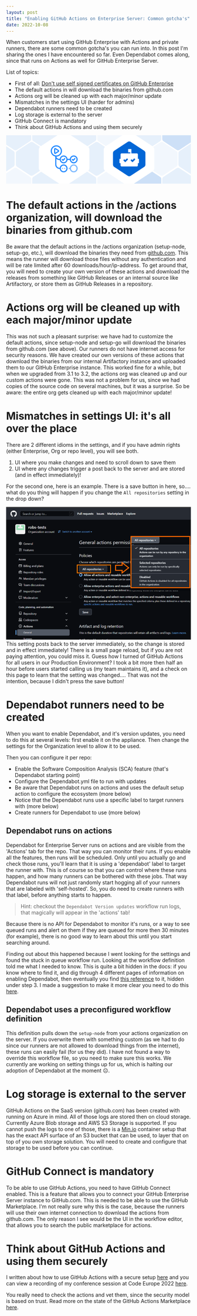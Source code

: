 ```yaml
---
layout: post
title: "Enabling GitHub Actions on Enterprise Server: Common gotcha's"
date: 2022-10-08
---
```


When customers start using GitHub Enterprise with Actions and private runners, there are some common gotcha's you can run into. In this post I'm sharing the ones I have encountered so far. Even Dependabot comes along, since that runs on Actions as well for GitHub Enterprise Server.

List of topics:
* First of all: [Don't use self signed certificates on GitHub Enterprise](/2021/05/16/Dont-use-self-signed-certificates-on-GitHub-Enterprise)
* The default actions in will download the binaries from github.com
* Actions org will be cleaned up with each major/minor update
* Mismatches in the settings UI (harder for admins)
* Dependabot runners need to be created
* Log storage is external to the server
* GitHub Connect is mandatory
* Think about GitHub Actions and using them securely

![Image with the logos of Dependabot and GitHub Actions](/images/2022/20221008/Dependabot-Actions.png)

# The default actions in the /actions organization, will download the binaries from github.com
Be aware that the default actions in the /actions organization (setup-node, setup-go, etc.), will download the binaries they need from [github.com](https://github.com/actions/setup-node/blob/main/src/installer.ts#L140). This means the runner will download those files without any authentication and will be rate limited after 60 downloads/hour/ip-address.
To get around that, you will need to create your own version of these actions and download the releases from something like GitHub Releases or an internal source like Artifactory, or store them as GitHub Releases in a repository.

# Actions org will be cleaned up with each major/minor update
This was not such a pleasant surprise: we have had to customize the default actions, since setup-node and setup-go will download the binaries from github.com (see above). Our runners do not have internet access for security reasons. We have created our own versions of these actions that download the binaries from our internal Artifactory instance and uploaded them to our GitHub Enterprise instance. This worked fine for a while, but when we upgraded from 3.1 to 3.2, the actions org was cleaned up and our custom actions were gone. This was not a problem for us, since we had copies of the source code on several machines, but it was a surprise. So be aware: the entire org gets cleaned up with each major/minor update!

# Mismatches in settings UI: it's all over the place
There are 2 different idioms in the settings, and if you have admin rights (either Enterprise, Org or repo level), you will see both.

1. UI where you make changes and need to scroll down to save them
1. UI where any changes trigger a post back to the server and are stored (and in effect immediately)!

For the second one, here is an example. There is a save button in here, so.... what do you thing will happen if you change the `All repositories` setting in the drop down?

![Screenshot of the 'General actions permissions' on the organization level](/images/2022/20221008/20221008_Settings.png)  
This setting posts back to the server immediately, so the change is stored and in effect immediately! There is a small page reload, but if you are not paying attention, you could miss it. Guess how I turned of GitHub Actions for all users in our Production Environment? I took a bit more then half an hour before users started calling us (my team maintains it), and a check on this page to learn that the setting was changed.... That was not the intention, because I didn't press the save button!

# Dependabot runners need to be created
When you want to enable Dependabot, and it's version updates, you need to do this at several levels: first enable it on the appliance. Then change the settings for the Organization level to allow it to be used. 

Then you can configure it per repo: 
* Enable the Software Composition Analysis (SCA) feature (that's Dependabot starting point)
* Configure the Dependabot.yml file to run with updates
* Be aware that Dependabot runs on actions and uses the default setup action to configure the ecosystem (more below)
* Notice that the Dependabot runs use a specific label to target runners with (more below)
* Create runners for Dependabot to use (more below)

## Dependabot runs on actions
Dependabot for Enterprise Server runs on actions and are visible from the 'Actions' tab for the repo. That way you can monitor their runs. If you enable all the features, then runs will be scheduled. Only until you actually go and check those runs, you'll learn that it is using a 'dependabot' label to target the runner with. This is of course so that you can control where these runs happen, and how many runners can be bothered with these jobs. That way Dependabot runs will not just randomly start hogging all of your runners that are labeled with 'self-hosted'. So, you do need to create runners with that label, before anything starts to happen. 

> Hint: checkout the `Dependabot Version updates` workflow run logs, that magically will appear in the 'actions' tab!  

Because there is no API for Dependabot to monitor it's runs, or a way to see queued runs and alert on them if they are queued for more then 30 minutes (for example), there is no good way to learn about this until you start searching around.

Finding out about this happened because I went looking for the settings and found the stuck in queue workflow run. Looking at the workflow definition told me what I needed to know. This is quite a bit hidden in the docs: if you know where to find it, and dig through 4 different pages of information on enabling Dependabot, then eventually you find [this reference](https://docs.github.com/en/enterprise-server@3.6/admin/github-actions/enabling-github-actions-for-github-enterprise-server/managing-self-hosted-runners-for-dependabot-updates) to it, hidden under step 3. I made a suggestion to make it more clear you need to do this [here](https://github.com/github/docs/pull/21211).

## Dependabot uses a preconfigured workflow definition
This definition pulls down the `setup-node` from your actions organization on the server. If you overwrite them with something custom (as we had to do since our runners are not allowed to download things from the internet), these runs can easily fail (for us they did). I have not found a way to override this workflow file, so you need to make sure this works. We currently are working on setting things up for us, which is halting our adoption of Dependabot at the moment ☹️.

# Log storage is external to the server
GitHub Actions on the SaaS version (github.com) has been created with running on Azure in mind. All of those logs are stored then on cloud storage. Currently Azure Blob storage and AWS S3 Storage is supported. If you cannot push the logs to one of those, there is a [Min.io](https://min.io/) container setup that has the exact API surface of an S3 bucket that can be used, to layer that on top of you own storage solution. You will need to create and configure that storage to be used before you can continue.

# GitHub Connect is mandatory
To be able to use GitHub Actions, you need to have GitHub Connect enabled. This is a feature that allows you to connect your GitHub Enterprise Server instance to GitHub.com. This is needed to be able to use the GitHub Marketplace. I'm not really sure why this is the case, because the runners will use their own internet connection to download the actions from github.com. The only reason I see would be the UI in the workflow editor, that allows you to search the public marketplace for actions. 

# Think about GitHub Actions and using them securely
I written about how to use GitHub Actions with a secure setup [here](/blog/2021/12/11/GitHub-Actions-Maturity-Levels) and you can view a recording of my conference session at Code Europe 2022 [here](/blog/2022/05/30/Code-Europe). 

You really need to check the actions and vet them, since the security model is based on trust. Read more on the state of the GitHub Actions Marketplace [here](/blog/2022/09/18/Analysing-the-GitHub-marketplace).